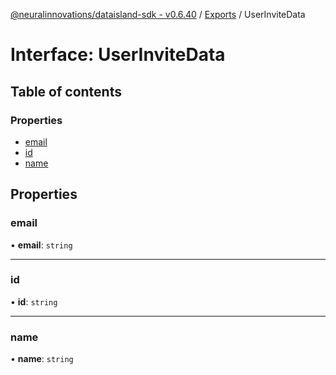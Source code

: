 [@neuralinnovations/dataisland-sdk - v0.6.40](../../README.md) / [Exports](../modules.md) / UserInviteData

# Interface: UserInviteData

## Table of contents

### Properties

- [email](UserInviteData.md#email)
- [id](UserInviteData.md#id)
- [name](UserInviteData.md#name)

## Properties

### email

• **email**: `string`

___

### id

• **id**: `string`

___

### name

• **name**: `string`
